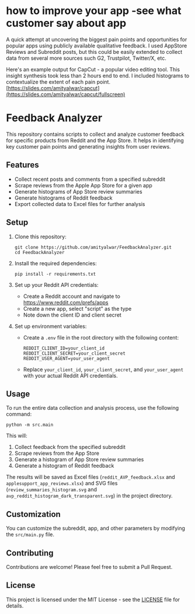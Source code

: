 
# how to improve your app  -see what customer say about app




A quick attempt at uncovering the biggest pain points and opportunities for popular apps using publicly available qualitative feedback. I used AppStore Reviews and Subreddit posts, but this could be easily extended to collect data from several more sources such G2, Trustpilot, Twitter/X, etc.





Here's an example output for CapCut - a popular video editing tool. This insight synthesis took less than 2 hours end to end. I included histograms to contextualize the extent of each pain point. 
[https://slides.com/amityalwar/capcut](https://slides.com/amityalwar/capcut/fullscreen)
 
# Feedback Analyzer

This repository contains scripts to collect and analyze customer feedback for specific products from Reddit and the App Store. It helps in identifying key customer pain points and generating insights from user reviews.

## Features

- Collect recent posts and comments from a specified subreddit
- Scrape reviews from the Apple App Store for a given app
- Generate histograms of App Store review summaries
- Generate histograms of Reddit feedback
- Export collected data to Excel files for further analysis

## Setup

1. Clone this repository:
   ```
   git clone https://github.com/amityalwar/FeedbackAnalyzer.git
   cd FeedbackAnalyzer
   ```

2. Install the required dependencies:
   ```
   pip install -r requirements.txt
   ```

3. Set up your Reddit API credentials:
   - Create a Reddit account and navigate to https://www.reddit.com/prefs/apps
   - Create a new app, select "script" as the type
   - Note down the client ID and client secret

4. Set up environment variables:
   - Create a `.env` file in the root directory with the following content:
     ```
     REDDIT_CLIENT_ID=your_client_id
     REDDIT_CLIENT_SECRET=your_client_secret
     REDDIT_USER_AGENT=your_user_agent
     ```
   - Replace `your_client_id`, `your_client_secret`, and `your_user_agent` with your actual Reddit API credentials.

## Usage

To run the entire data collection and analysis process, use the following command:

```
python -m src.main
```

This will:
1. Collect feedback from the specified subreddit
2. Scrape reviews from the App Store
3. Generate a histogram of App Store review summaries
4. Generate a histogram of Reddit feedback

The results will be saved as Excel files (`reddit_AVP_feedback.xlsx` and `applesupport_app_reviews.xlsx`) and SVG files (`review_summaries_histogram.svg` and `avp_reddit_histogram_dark_transparent.svg`) in the project directory.

## Customization

You can customize the subreddit, app, and other parameters by modifying the `src/main.py` file.

## Contributing

Contributions are welcome! Please feel free to submit a Pull Request.

## License

This project is licensed under the MIT License - see the [LICENSE](LICENSE) file for details.
